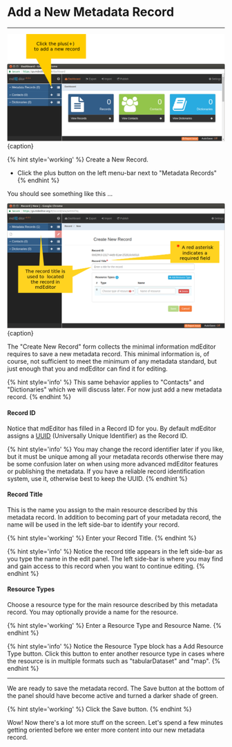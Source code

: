 # Add a New Metadata Record
---

![Adding a new record](/assets/get-started/add-record.png){caption}

{% hint style='working' %}
  Create a New Record.
  * Click the plus <span class="btn btn-sm btn-primary"><i class="fa fa-plus"> </i></span> button on the left menu-bar next to "Metadata Records"
{% endhint %}

You should see something like this ...
  
![The newly created, unsaved record](/assets/get-started/new-record.png){caption}

The "Create New Record" form collects the minimal information mdEditor requires to save a new metadata record.  This minimal information is, of course, not sufficient to meet the minimum of any metadata standard, but just enough that you and mdEditor can find it for editing.

{% hint style='info' %}
This same behavior applies to "Contacts" and "Dictionaries" which we will discuss later.  For now just add a new metadata record.
{% endhint %}

#### Record ID <i class="fa fa-asterisk required" title="Required"> </i>
Notice that mdEditor has filled in a Record ID for you.  By default mdEditor assigns a [UUID](https://tools.ietf.org/html/rfc4122) (Universally Unique Identifier) as the Record ID.

{% hint style='info' %}
  You may change the record identifier later if you like, but it must be unique among all your metadata records otherwise there may be some confusion later on when using more advanced mdEditor features or publishing the metadata.  If you have a reliable record identification system, use it, otherwise best to keep the UUID.
{% endhint %}

#### Record Title <i class="fa fa-asterisk required" title="Required"> </i>
This is the name you assign to the main resource described by this metadata record.  In addition to becoming part of your metadata record, the name will be used in the left side-bar to identify your record.

{% hint style='working' %}
  Enter your Record Title.
{% endhint %}

{% hint style='info' %}
  Notice the record title appears in the left side-bar as you type the name in the edit panel.  The left side-bar is where you may find and gain access to this record when you want to continue editing.
{% endhint %}

#### Resource Types <i class="fa fa-asterisk required" title="Required"> </i>
Choose a resource type for the main resource described by this metadata record.  You may optionally provide a name for the resource.

{% hint style='working' %}
  Enter a Resource Type and Resource Name.
{% endhint %}

{% hint style='info' %}
  Notice the Resource Type block has a <span class="btn btn-info btn-sm"><i class="fa fa-plus"> </i> Add Resource Type</span> button.  Click this button to enter another resource type in cases where the resource is in multiple formats such as "tabularDataset" and "map".
{% endhint %}

---

We are ready to save the metadata record.  The <span class="btn btn-sm btn-success">Save</span> button at the bottom of the panel should have become active and turned a darker shade of green.

{% hint style='working' %}
  Click the <span class="btn btn-success">Save</span> button.
{% endhint %}

Wow! Now there's a lot more stuff on the screen. Let's spend a few minutes getting oriented before we enter more content into our new metadata record.
